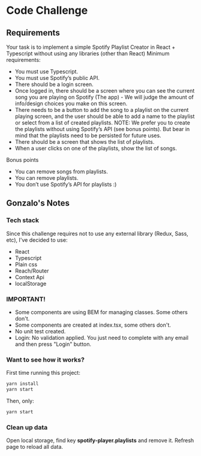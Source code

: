 # Code Challenge

## Requirements

Your task is to implement a simple Spotify Playlist Creator in React + Typescript without using any libraries (other than React)
Minimum requirements:

- You must use Typescript.
- You must use Spotify’s public API.
- There should be a login screen.
- Once logged in, there should be a screen where you can see the current song you are playing on Spotify (The app) - We will judge the amount of info/design choices you make on this screen.
- There needs to be a button to add the song to a playlist on the current playing screen, and the user should be able to add a name to the playlist or select from a list of created playlists.
  NOTE: We prefer you to create the playlists without using Spotify’s API (see bonus points). But bear in mind that the playlists need to be persisted for future uses.
- There should be a screen that shows the list of playlists.
- When a user clicks on one of the playlists, show the list of songs.

Bonus points

- You can remove songs from playlists.
- You can remove playlists.
- You don’t use Spotify’s API for playlists :)

## Gonzalo's Notes

### Tech stack

Since this challenge requires not to use any external library (Redux, Sass, etc), I've decided to use:

- React
- Typescript
- Plain css
- Reach/Router
- Context Api
- localStorage

### IMPORTANT!

- Some components are using BEM for managing classes. Some others don't.
- Some components are created at index.tsx, some others don't.
- No unit test created.
- Login: No validation applied. You just need to complete with any email and then press "Login" button.

### Want to see how it works?

First time running this project:

```sh
yarn install
yarn start
```

Then, only:

```sh
yarn start
```

### Clean up data

Open local storage, find key **spotify-player.playlists** and remove it. Refresh page to reload all data.
